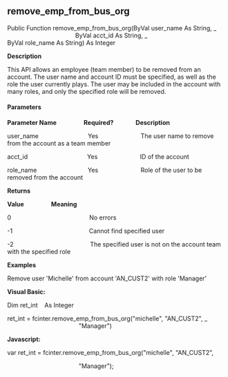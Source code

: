 remove_emp_from_bus_org
---------------------------

Public Function remove_emp_from_bus_org(ByVal user_name As String, _
                                        ByVal acct_id As String, _
                                        ByVal role_name As String) As Integer

**Description**

This API allows an employee (team member) to be removed from an account. The user name and account ID must be specified, as well as the role the user currently plays. The user may be included in the account with many roles, and only the specified role will be removed.

#### Parameters
**Parameter Name**                **Required?**             **Description**

user_name                             Yes                         The user name to remove from the account as a team member

acct_id                                   Yes                         ID of the account

role_name                              Yes                         Role of the user to be removed from the account

**Returns**

**Value**                **Meaning**

0                                              No errors

-1                                             Cannot find specified user

-2                                             The specified user is not on the account team with the specified role

**Examples**

 Remove user 'Michelle' from account 'AN_CUST2' with role 'Manager'

**Visual Basic:**

Dim ret_int    As Integer

ret_int = fcinter.remove_emp_from_bus_org("michelle", "AN_CUST2", _
                                          "Manager")

**Javascript:**

var ret_int = fcinter.remove_emp_from_bus_org("michelle", "AN_CUST2",

                                          "Manager");